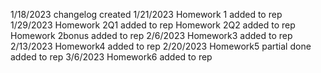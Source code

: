 1/18/2023
changelog created
1/21/2023
Homework 1 added to rep
1/29/2023
Homework 2Q1 added to rep
Homework 2Q2 added to rep
Homework 2bonus added to rep
2/6/2023
Homework3 added to rep
2/13/2023
Homework4 added to rep
2/20/2023
Homework5 partial done added to rep
3/6/2023
Homework6 added to rep
